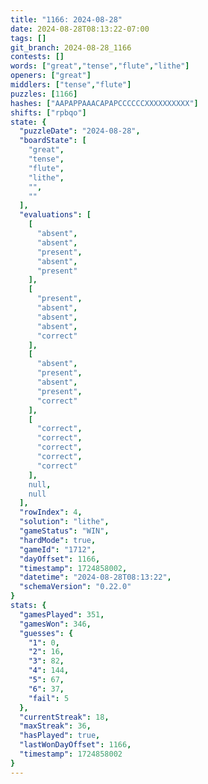 ```yaml
---
title: "1166: 2024-08-28"
date: 2024-08-28T08:13:22-07:00
tags: []
git_branch: 2024-08-28_1166
contests: []
words: ["great","tense","flute","lithe"]
openers: ["great"]
middlers: ["tense","flute"]
puzzles: [1166]
hashes: ["AAPAPPAAACAPAPCCCCCCXXXXXXXXXX"]
shifts: ["rpbqo"]
state: {
  "puzzleDate": "2024-08-28",
  "boardState": [
    "great",
    "tense",
    "flute",
    "lithe",
    "",
    ""
  ],
  "evaluations": [
    [
      "absent",
      "absent",
      "present",
      "absent",
      "present"
    ],
    [
      "present",
      "absent",
      "absent",
      "absent",
      "correct"
    ],
    [
      "absent",
      "present",
      "absent",
      "present",
      "correct"
    ],
    [
      "correct",
      "correct",
      "correct",
      "correct",
      "correct"
    ],
    null,
    null
  ],
  "rowIndex": 4,
  "solution": "lithe",
  "gameStatus": "WIN",
  "hardMode": true,
  "gameId": "1712",
  "dayOffset": 1166,
  "timestamp": 1724858002,
  "datetime": "2024-08-28T08:13:22",
  "schemaVersion": "0.22.0"
}
stats: {
  "gamesPlayed": 351,
  "gamesWon": 346,
  "guesses": {
    "1": 0,
    "2": 16,
    "3": 82,
    "4": 144,
    "5": 67,
    "6": 37,
    "fail": 5
  },
  "currentStreak": 18,
  "maxStreak": 36,
  "hasPlayed": true,
  "lastWonDayOffset": 1166,
  "timestamp": 1724858002
}
---
```

<!-- more -->
